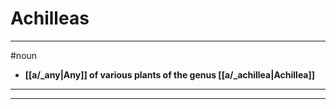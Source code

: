 # Achilleas
---
#noun
- **[[a/_any|Any]] of various plants of the genus [[a/_achillea|Achillea]]**
---
---
